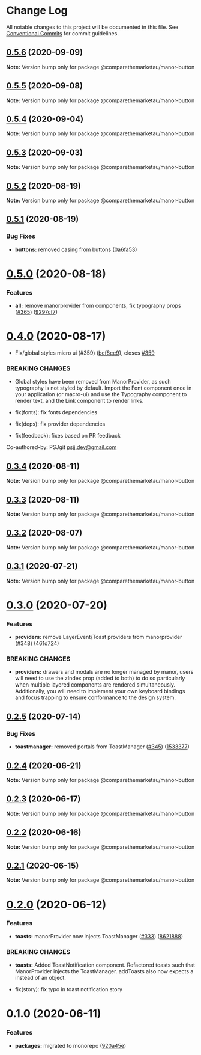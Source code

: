 # Change Log

All notable changes to this project will be documented in this file.
See [Conventional Commits](https://conventionalcommits.org) for commit guidelines.

## [0.5.6](https://github.com/comparethemarketau/manor-react/compare/@comparethemarketau/manor-button@0.5.5...@comparethemarketau/manor-button@0.5.6) (2020-09-09)

**Note:** Version bump only for package @comparethemarketau/manor-button





## [0.5.5](https://github.com/comparethemarketau/manor-react/compare/@comparethemarketau/manor-button@0.5.4...@comparethemarketau/manor-button@0.5.5) (2020-09-08)

**Note:** Version bump only for package @comparethemarketau/manor-button





## [0.5.4](https://github.com/comparethemarketau/manor-react/compare/@comparethemarketau/manor-button@0.5.3...@comparethemarketau/manor-button@0.5.4) (2020-09-04)

**Note:** Version bump only for package @comparethemarketau/manor-button





## [0.5.3](https://github.com/comparethemarketau/manor-react/compare/@comparethemarketau/manor-button@0.5.2...@comparethemarketau/manor-button@0.5.3) (2020-09-03)

**Note:** Version bump only for package @comparethemarketau/manor-button





## [0.5.2](https://github.com/comparethemarketau/manor-react/compare/@comparethemarketau/manor-button@0.5.0...@comparethemarketau/manor-button@0.5.2) (2020-08-19)

**Note:** Version bump only for package @comparethemarketau/manor-button





## [0.5.1](https://github.com/comparethemarketau/manor-react/compare/@comparethemarketau/manor-button@0.5.0...@comparethemarketau/manor-button@0.5.1) (2020-08-19)


### Bug Fixes

* **buttons:** removed casing from buttons ([0a6fa53](https://github.com/comparethemarketau/manor-react/commit/0a6fa5325f0d69df7a540f00be0648f4b3b7aaed))





# [0.5.0](https://github.com/comparethemarketau/manor-react/compare/@comparethemarketau/manor-button@0.4.0...@comparethemarketau/manor-button@0.5.0) (2020-08-18)


### Features

* **all:** remove manorprovider from components, fix typography props ([#365](https://github.com/comparethemarketau/manor-react/issues/365)) ([9297cf7](https://github.com/comparethemarketau/manor-react/commit/9297cf72e8a7fe8762ec0dadf07d026aa88cbb44))





# [0.4.0](https://github.com/comparethemarketau/manor-react/compare/@comparethemarketau/manor-button@0.3.4...@comparethemarketau/manor-button@0.4.0) (2020-08-17)


* Fix/global styles micro ui (#359) ([bcf8ce9](https://github.com/comparethemarketau/manor-react/commit/bcf8ce92ba170a51113a4022728da22f47a6a768)), closes [#359](https://github.com/comparethemarketau/manor-react/issues/359)


### BREAKING CHANGES

* Global styles have been removed from ManorProvider, as such typography is not
styled by default. Import the Font component once in your application (or macro-ui) and use the
Typography component to render text, and the Link component to render links.

* fix(fonts): fix fonts dependencies

* fix(deps): fix provider dependencies

* fix(feedback): fixes based on PR feedback

Co-authored-by: PSJgit <psjj.dev@gmail.com>





## [0.3.4](https://github.com/comparethemarketau/manor-react/compare/@comparethemarketau/manor-button@0.3.3...@comparethemarketau/manor-button@0.3.4) (2020-08-11)

**Note:** Version bump only for package @comparethemarketau/manor-button





## [0.3.3](https://github.com/comparethemarketau/manor-react/compare/@comparethemarketau/manor-button@0.3.2...@comparethemarketau/manor-button@0.3.3) (2020-08-11)

**Note:** Version bump only for package @comparethemarketau/manor-button





## [0.3.2](https://github.com/comparethemarketau/manor-react/compare/@comparethemarketau/manor-button@0.3.1...@comparethemarketau/manor-button@0.3.2) (2020-08-07)

**Note:** Version bump only for package @comparethemarketau/manor-button





## [0.3.1](https://github.com/comparethemarketau/manor-react/compare/@comparethemarketau/manor-button@0.3.0...@comparethemarketau/manor-button@0.3.1) (2020-07-21)

**Note:** Version bump only for package @comparethemarketau/manor-button





# [0.3.0](https://github.com/comparethemarketau/manor-react/compare/@comparethemarketau/manor-button@0.2.5...@comparethemarketau/manor-button@0.3.0) (2020-07-20)


### Features

* **providers:** remove LayerEvent/Toast providers from manorprovider ([#348](https://github.com/comparethemarketau/manor-react/issues/348)) ([461d724](https://github.com/comparethemarketau/manor-react/commit/461d72498fca1aca9de0056a27d1a3d17a89ea77))


### BREAKING CHANGES

* **providers:** drawers and modals are no longer managed by manor, users will need to use the
zIndex prop (added to both) to do so particularly when multiple layered components are rendered
simultaneously. Additionally, you will need to implement your own keyboard bindings and focus
trapping to ensure conformance to the design system.





## [0.2.5](https://github.com/comparethemarketau/manor-react/compare/@comparethemarketau/manor-button@0.2.4...@comparethemarketau/manor-button@0.2.5) (2020-07-14)


### Bug Fixes

* **toastmanager:** removed portals from ToastManager ([#345](https://github.com/comparethemarketau/manor-react/issues/345)) ([1533377](https://github.com/comparethemarketau/manor-react/commit/1533377910e9cbac266abe24fae1ee42eba4c52f))





## [0.2.4](https://github.com/comparethemarketau/manor-react/compare/@comparethemarketau/manor-button@0.2.3...@comparethemarketau/manor-button@0.2.4) (2020-06-21)

**Note:** Version bump only for package @comparethemarketau/manor-button





## [0.2.3](https://github.com/comparethemarketau/manor-react/compare/@comparethemarketau/manor-button@0.2.2...@comparethemarketau/manor-button@0.2.3) (2020-06-17)

**Note:** Version bump only for package @comparethemarketau/manor-button





## [0.2.2](https://github.com/comparethemarketau/manor-react/compare/@comparethemarketau/manor-button@0.2.1...@comparethemarketau/manor-button@0.2.2) (2020-06-16)

**Note:** Version bump only for package @comparethemarketau/manor-button





## [0.2.1](https://github.com/comparethemarketau/manor-react/compare/@comparethemarketau/manor-button@0.2.0...@comparethemarketau/manor-button@0.2.1) (2020-06-15)

**Note:** Version bump only for package @comparethemarketau/manor-button





# [0.2.0](https://github.com/comparethemarketau/manor-react/compare/@comparethemarketau/manor-button@0.1.0...@comparethemarketau/manor-button@0.2.0) (2020-06-12)


### Features

* **toasts:** manorProvider now injects ToastManager ([#333](https://github.com/comparethemarketau/manor-react/issues/333)) ([8621888](https://github.com/comparethemarketau/manor-react/commit/862188867bbc8258b29fa162f46e5ad5b108f778))


### BREAKING CHANGES

* **toasts:** Added ToastNotification component. Refactored toasts such that ManorProvider
injects the ToastManager. addToasts also now expects a <ToastNotification> instead of an object.

* fix(story): fix typo in toast notification story





# 0.1.0 (2020-06-11)


### Features

* **packages:** migrated to monorepo ([920a45e](https://github.com/comparethemarketau/manor-react/commit/920a45ec4b40a19de32f39f29693cbe1b1f314ae))
